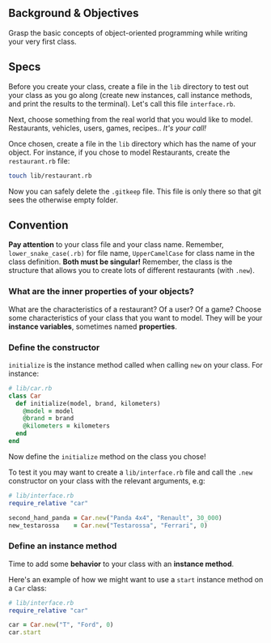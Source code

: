 ## Background & Objectives

Grasp the basic concepts of object-oriented programming while writing your very first class.

## Specs

Before you create your class, create a file in the `lib` directory to test out your class as you go along (create new instances, call instance methods, and print the results to the terminal). Let's call this file `interface.rb`.

Next, choose something from the real world that you would like to model. Restaurants, vehicles, users, games, recipes.. *It's your call!*

Once chosen, create a file in the `lib` directory which has the name of your object. For instance, if you chose to model Restaurants, create the `restaurant.rb` file:

```bash
touch lib/restaurant.rb
```

Now you can safely delete the `.gitkeep` file. This file is only there so that git sees the otherwise empty folder.

## Convention

**Pay attention** to your class file and your class name. Remember, `lower_snake_case(.rb)` for file name, `UpperCamelCase` for class name in the class definition. **Both must be singular!** Remember, the class is the structure that allows you to create lots of different restaurants (with `.new`).

### What are the inner properties of your objects?

What are the characteristics of a restaurant? Of a user? Of a game? Choose some characteristics of your class that you want to model. They will be your **instance variables**, sometimes named **properties**.

### Define the constructor

`initialize` is the instance method called when calling `new` on your class. For instance:

```ruby
# lib/car.rb
class Car
  def initialize(model, brand, kilometers)
    @model = model
    @brand = brand
    @kilometers = kilometers
  end
end
```

Now define the `initialize` method on the class you chose!

To test it you may want to create a `lib/interface.rb` file and call the `.new` constructor on your class with the relevant arguments, e.g:

```ruby
# lib/interface.rb
require_relative "car"

second_hand_panda = Car.new("Panda 4x4", "Renault", 30_000)
new_testarossa    = Car.new("Testarossa", "Ferrari", 0)
```

### Define an instance method

Time to add some **behavior** to your class with an **instance method**.

Here's an example of how we might want to use a `start` instance method on a `Car` class:

```ruby
# lib/interface.rb
require_relative "car"

car = Car.new("T", "Ford", 0)
car.start
```

